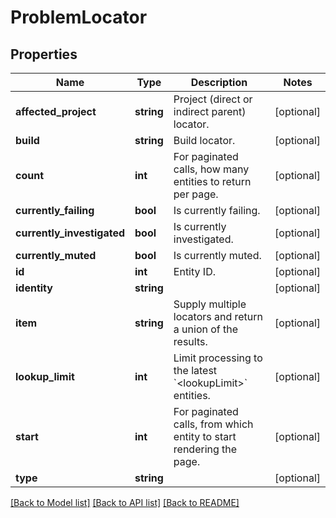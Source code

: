 # ProblemLocator

## Properties
Name | Type | Description | Notes
------------ | ------------- | ------------- | -------------
**affected_project** | **string** | Project (direct or indirect parent) locator. | [optional] 
**build** | **string** | Build locator. | [optional] 
**count** | **int** | For paginated calls, how many entities to return per page. | [optional] 
**currently_failing** | **bool** | Is currently failing. | [optional] 
**currently_investigated** | **bool** | Is currently investigated. | [optional] 
**currently_muted** | **bool** | Is currently muted. | [optional] 
**id** | **int** | Entity ID. | [optional] 
**identity** | **string** |  | [optional] 
**item** | **string** | Supply multiple locators and return a union of the results. | [optional] 
**lookup_limit** | **int** | Limit processing to the latest &#x60;&lt;lookupLimit&gt;&#x60; entities. | [optional] 
**start** | **int** | For paginated calls, from which entity to start rendering the page. | [optional] 
**type** | **string** |  | [optional] 

[[Back to Model list]](../README.md#documentation-for-models) [[Back to API list]](../README.md#documentation-for-api-endpoints) [[Back to README]](../README.md)


